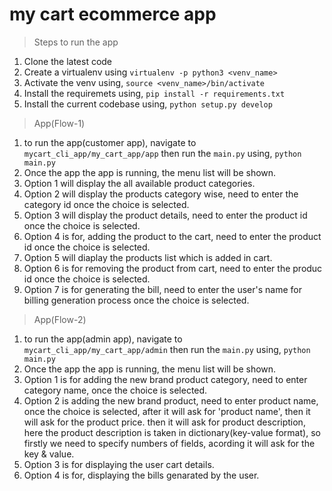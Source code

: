 # my cart ecommerce app

>Steps to run the app

1. Clone the latest code
2. Create a virtualenv using ```virtualenv -p python3 <venv_name>```
3. Activate the venv using, ```source <venv_name>/bin/activate```
4. Install the requiremets using, ```pip install -r requirements.txt```
5. Install the current codebase using, ```python setup.py develop```

> App(Flow-1)
1. to run the app(customer app), navigate to ```mycart_cli_app/my_cart_app/app```
then run the ```main.py``` using, ```python main.py```
2. Once the app the app is running, the menu list will be shown.
3. Option 1 will display the all available product categories.
4. Option 2 will display the products category wise, need to enter the category id once the choice is selected.
5. Option 3 will display the product details, need to enter the product id once the choice is selected.
6. Option 4 is for, adding the product to the cart, need to enter the product id once the choice is selected.
7. Option 5 will diaplay the products list which is added in cart.
8. Option 6 is for removing the product from cart, need to enter the produc id once the choice is selected.
9. Option 7 is for generating the bill, need to enter the user's name for billing generation process once the choice is selected.

> App(Flow-2)
1. to run the app(admin app), navigate to ```mycart_cli_app/my_cart_app/admin```
then run the ```main.py``` using, ```python main.py```
2. Once the app the app is running, the menu list will be shown.
3. Option 1 is for adding the new brand product category, need to enter category name, once the choice is selected.
4. Option 2 is adding the new brand product, need to enter product name, once the choice is selected, after it will ask for 'product name', then it will ask for the product price. then it will ask for product description, here the product description is taken in dictionary(key-value format), so firstly we need to specify numbers of fields, acording it will ask for the key & value.
5. Option 3 is for displaying the user cart details.
6. Option 4 is for, displaying the bills genarated by the user.
